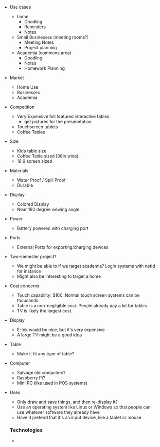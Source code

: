 
* Use cases
  * home
    * Doodling
    * Reminders
    * Notes
  * Small Businesses (meeting rooms?)
    * Meeting Notes
    * Project planning
  * Academia (commons area)
    * Doodling
    * Notes
    * Homework Planning


* Market
  * Home Use
  * Businesses
  * Academia

* Competition
  * Very Expensive full featured interactive tables
    * get pictures for the presenetation
  * Touchscreen tablets
  * Coffee Tables


* Size
  * Kids table size
  * Coffee Table sized (36in wide)
  * 16:9 screen sized
* Materials
  * Water Proof / Spill Proof
  * Durable
* Display
  * Colored Display
  * Near 180 degree viewing angle
* Power
  * Battery powered with charging port
* Ports
  * External Ports for exporting/charging devices



* Two-semester project?
    * We might be able to if we target academia? Login systems with netid for
      instance
    * Might also be interesting to target a home
* Cost concerns
    * Touch capability: $100. Normal touch screen systems can be thousands
    * Table is a non-negligible cost. People already pay a lot for tables
    * TV is likely the largest cost.
* Display
    * E-Ink would be nice, but it's very expensive
    * A large TV might be a good idea
* Table
    * Make it fit any type of table?
* Computer
    * Salvage old computers?
    * Raspberry Pi?
    * Mini PC (like used in POS systems)
* Uses
    * Only draw and save things, and then re-display it?
    * Use an operating system like Linux or Windows so that people can use
      whatever software they already have
    * Have it pretend that it's an input device, like a tablet or mouse


  ### Technologies

  *

